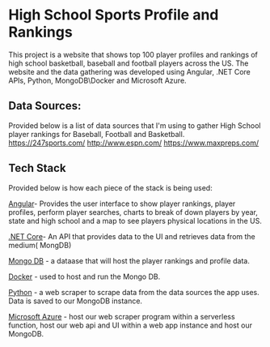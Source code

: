 # High School Sports Profile and Rankings 
This project is a website that shows top 100 player profiles and rankings of high school basketball, baseball and football players across the US. The website and the data gathering was developed using Angular, .NET Core APIs, Python, MongoDB\Docker and Microsoft Azure.


## Data Sources:
Provided below is a list of data sources that I'm using to gather High School player rankings for Baseball, Football and Basketball.
https://247sports.com/
http://www.espn.com/
https://www.maxpreps.com/

## Tech Stack
Provided below is how each piece of the stack is being used:

[Angular](https://angular.io/)- Provides the user interface to show player rankings, player profiles, perform player searches, charts to break of down players by year, state and high school and a map to see players physical locations in the US.

[.NET Core](https://dotnet.microsoft.com/download)- An API that provides data to the UI and retrieves data from the medium( MongDB)

[Mongo DB](https://www.mongodb.com/) - a dataase that will host the player rankings and profile data.

[Docker](https://www.docker.com/) - used to host and run the Mongo DB.

[Python](https://www.python.org/) - a web scraper to scrape data from the data sources the app uses. Data is saved to our MongoDB instance.

[Microsoft Azure](https://azure.microsoft.com/en-us/) - host our web scraper program within a serverless function, host our web api and UI within a web app instance and host our MongoDB.